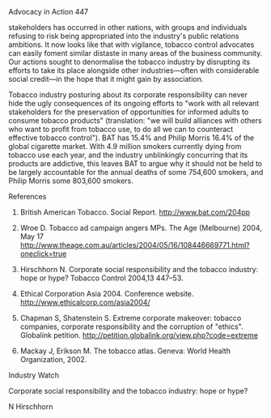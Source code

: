Advocacy in Action 447

stakeholders has occurred in other nations, with groups and individuals refusing to risk being appropriated into the industry's public relations ambitions. It now looks like that with vigilance, tobacco control advocates can easily foment similar distaste in many areas of the business community. Our actions sought to denormalise the tobacco industry by disrupting its efforts to take its place alongside other industries—often with considerable social credit—in the hope that it might gain by association.

Tobacco industry posturing about its corporate responsibility can never hide the ugly consequences of its ongoing efforts to "work with all relevant stakeholders for the preservation of opportunities for informed adults to consume tobacco products" (translation: "we will build alliances with others who want to profit from tobacco use, to do all we can to counteract effective tobacco control"). BAT has 15.4% and Philip Morris 16.4% of the global cigarette market. With 4.9 million smokers currently dying from tobacco use each year, and the industry unblinkingly concurring that its products are addictive, this leaves BAT to argue why it should not be held to be largely accountable for the annual deaths of some 754,600 smokers, and Philip Morris some 803,600 smokers.

References

1. British American Tobacco. Social Report. http://www.bat.com/204pp

2. Wroe D. Tobacco ad campaign angers MPs. The Age (Melbourne) 2004, May 17 http://www.theage.com.au/articles/2004/05/16/108446669771.html?oneclick=true

3. Hirschhorn N. Corporate social responsibility and the tobacco industry: hope or hype? Tobacco Control 2004,13 447–53.

4. Ethical Corporation Asia 2004. Conference website. http://www.ethicalcorp.com/asia2004/

5. Chapman S, Shatenstein S. Extreme corporate makeover: tobacco companies, corporate responsibility and the corruption of "ethics". Globalink petition. http://petition.globalink.org/view.php?code=extreme

6. Mackay J, Erikson M. The tobacco atlas. Geneva: World Health Organization, 2002.

Industry Watch

Corporate social responsibility and the tobacco industry: hope or hype?

N Hirschhorn